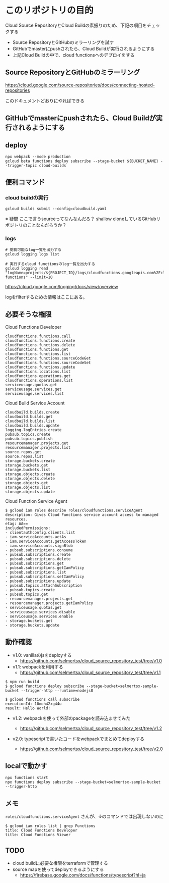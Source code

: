 # このリポジトリの目的

Cloud Source RepositoryとCloud Buildの素振りのため、下記の項目をチェックする

- Source RepositoryとGitHubのミラーリングを試す
- GitHubでmasterにpushされたら、Cloud Buildが実行されるようにする
- 上記Cloud Buildの中で、cloud functionsへのデプロイをする


## Source RepositoryとGitHubのミラーリング

https://cloud.google.com/source-repositories/docs/connecting-hosted-repositories

このドキュメントどおりにやればできる

## GitHubでmasterにpushされたら、Cloud Buildが実行されるようにする

## deploy

```
npx webpack --mode production
gcloud beta functions deploy subscribe --stage-bucket ${BUCKET_NAME} --trigger-topic cloud-builds
```

## 便利コマンド

### cloud buildの実行

```
gcloud builds submit --config=cloudbuild.yaml
```

※ 疑問
ここで言うsourceってなんなんだろ？
shallow cloneしているGitHubリポジトリのことなんだろうか？

### logs

```
# 閲覧可能なlog一覧を出力する
gcloud logging logs list

# 実行するcloud functionsのlog一覧を出力する
gcloud logging read "logName=projects/${PROJECT_ID}/logs/cloudfunctions.googleapis.com%2Fcloud-functions" --limit=10
```

https://cloud.google.com/logging/docs/view/overview

logをfilterするための情報はここにある。


## 必要そうな権限


Cloud Functions Developer

```
cloudfunctions.functions.call
cloudfunctions.functions.create
cloudfunctions.functions.delete
cloudfunctions.functions.get
cloudfunctions.functions.list
cloudfunctions.functions.sourceCodeGet
cloudfunctions.functions.sourceCodeSet
cloudfunctions.functions.update
cloudfunctions.locations.list
cloudfunctions.operations.get
cloudfunctions.operations.list
serviceusage.quotas.get
serviceusage.services.get
serviceusage.services.list
```

Cloud Build Service Account

```
cloudbuild.builds.create
cloudbuild.builds.get
cloudbuild.builds.list
cloudbuild.builds.update
logging.logEntries.create
pubsub.topics.create
pubsub.topics.publish
resourcemanager.projects.get
resourcemanager.projects.list
source.repos.get
source.repos.list
storage.buckets.create
storage.buckets.get
storage.buckets.list
storage.objects.create
storage.objects.delete
storage.objects.get
storage.objects.list
storage.objects.update
```

Cloud Function Service Agent

```
$ gcloud iam roles describe roles/cloudfunctions.serviceAgent
description: Gives Cloud Functions service account access to managed resources.
etag: AA==
includedPermissions:
- clientauthconfig.clients.list
- iam.serviceAccounts.actAs
- iam.serviceAccounts.getAccessToken
- iam.serviceAccounts.signBlob
- pubsub.subscriptions.consume
- pubsub.subscriptions.create
- pubsub.subscriptions.delete
- pubsub.subscriptions.get
- pubsub.subscriptions.getIamPolicy
- pubsub.subscriptions.list
- pubsub.subscriptions.setIamPolicy
- pubsub.subscriptions.update
- pubsub.topics.attachSubscription
- pubsub.topics.create
- pubsub.topics.get
- resourcemanager.projects.get
- resourcemanager.projects.getIamPolicy
- serviceusage.quotas.get
- serviceusage.services.disable
- serviceusage.services.enable
- storage.buckets.get
- storage.buckets.update
```

## 動作確認
- v1.0: vanillaのjsをdeployする
  - https://github.com/selmertsx/cloud_source_repository_test/tree/v1.0
- v1.1: webpackを利用する
  - https://github.com/selmertsx/cloud_source_repository_test/tree/v1.1

```
$ npm run build
$ gcloud functions deploy subscribe --stage-bucket=selmertsx-sample-bucket --trigger-http --runtime=nodejs8
```

```
$ gcloud functions call subscribe
executionId: 10moh42xg44u
result: Hello World!
```

- v1.2: webpackを使って外部のpackageを読み込ませてみた
  - https://github.com/selmertsx/cloud_source_repository_test/tree/v1.2

- v2.0: typescriptで書いたコードをwebpackでまとめてdeployする
  - https://github.com/selmertsx/cloud_source_repository_test/tree/v2.0

## localで動かす

```
npx functions start
npx functions deploy subscribe --stage-bucket=selmertsx-sample-bucket --trigger-http
```

## メモ

`roles/cloudfunctions.serviceAgent` さんが、↓のコマンドでは出現しないのに

```
$ gcloud iam roles list | grep Functions
title: Cloud Functions Developer
title: Cloud Functions Viewer
```

## TODO

- cloud buildに必要な権限をterraformで管理する
- source mapを使ってdeployできるようにする
  - https://firebase.google.com/docs/functions/typescript?hl=ja
